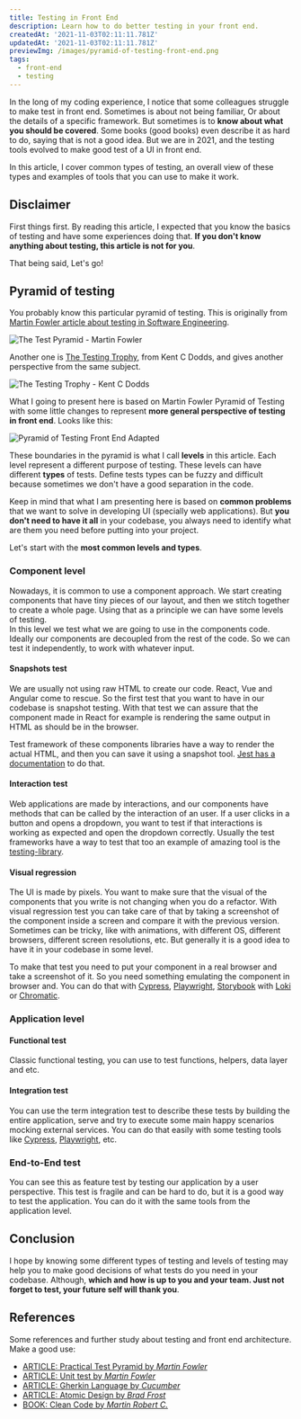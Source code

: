 ```yaml
---
title: Testing in Front End
description: Learn how to do better testing in your front end.
createdAt: '2021-11-03T02:11:11.781Z'
updatedAt: '2021-11-03T02:11:11.781Z'
previewImg: /images/pyramid-of-testing-front-end.png
tags:
  - front-end
  - testing
---
```


In the long of my coding experience, I notice that some colleagues struggle to make test in front end. Sometimes is about not being familiar, Or about the details of a specific framework. But sometimes is to **know about what you should be covered**. Some books (good books) even describe it as hard to do, saying that is not a good idea. But we are in 2021, and the testing tools evolved to make good test of a UI in front end.

In this article, I cover common types of testing, an overall view of these types and examples of tools that you can use to make it work.

## Disclaimer

First things first. By reading this article, I expected that you know the basics of testing and have some experiences doing that. **If you don't know anything about testing, this article is not for you**.

That being said, Let's go!

## Pyramid of testing

You probably know this particular pyramid of testing. This is originally from [Martin Fowler article about testing in Software Engineering](https://martinfowler.com/articles/practical-test-pyramid.html).

![The Test Pyramid - Martin Fowler](https://martinfowler.com/articles/practical-test-pyramid/testPyramid.png)

Another one is [The Testing Trophy](https://twitter.com/kentcdodds/status/960723172591992832?lang=es), from Kent C Dodds, and gives another perspective from the same subject.

![The Testing Trophy - Kent C Dodds](https://pbs.twimg.com/media/DVUoM94VQAAzuws?format=jpg&name=900x900)

What I going to present here is based on Martin Fowler Pyramid of Testing with some little changes to represent **more general perspective of testing in front end**. Looks like this:

![Pyramid of Testing Front End Adapted](/images/pyramid-of-testing-front-end.png "Pyramid of Testing Front End Adapted")

These boundaries in the pyramid is what I call **levels** in this article. Each level represent a different purpose of testing. These levels can have different **types** of tests. Define tests types can be fuzzy and difficult because sometimes we don't have a good separation in the code.

Keep in mind that what I am presenting here is based on **common problems** that we want to solve in developing UI (specially web applications). But **you don't need to have it all** in your codebase, you always need to identify what are them you need before putting into your project.

Let's start with the **most common levels and types**.

### Component level

Nowadays, it is common to use a component approach. We start creating components that have tiny pieces of our layout, and then we stitch together to create a whole page. Using that as a principle we can have some levels of testing.  
In this level we test what we are going to use in the components code. Ideally our components are decoupled from the rest of the code. So we can test it independently, to work with whatever input.

#### Snapshots test

We are usually not using raw HTML to create our code. React, Vue and Angular come to rescue. So the first test that you want to have in our codebase is snapshot testing. With that test we can assure that the component made in React for example is rendering the same output in HTML as should be in the browser.

Test framework of these components libraries have a way to render the actual HTML, and then you can save it using a snapshot tool. [Jest has a documentation](https://jestjs.io/docs/snapshot-testing) to do that.

#### Interaction test

Web applications are made by interactions, and our components have methods that can be called by the interaction of an user. If a user clicks in a button and opens a dropdown, you want to test if that interactions is working as expected and open the dropdown correctly. Usually the test frameworks have a way to test that too an example of amazing tool is the [testing-library](https://testing-library.com/docs/).

#### Visual regression

The UI is made by pixels. You want to make sure that the visual of the components that you write is not changing when you do a refactor. With visual regression test you can take care of that by taking a screenshot of the component inside a screen and compare it with the previous version. Sometimes can be tricky, like with animations, with different OS, different browsers, different screen resolutions, etc. But generally it is a good idea to have it in your codebase in some level.

To make that test you need to put your component in a real browser and take a screenshot of it. So you need something emulating the component in browser and. You can do that with [Cypress](https://www.cypress.io/), [Playwright](https://playwright.dev/), [Storybook](https://storybook.js.org/) with [Loki](https://loki.js.org/) or [Chromatic](https://www.chromatic.com/).

### Application level

#### Functional test

Classic functional testing, you can use to test functions, helpers, data layer and etc.

#### Integration test

You can use the term integration test to describe these tests by building the entire application, serve and try to execute some main happy scenarios mocking external services. You can do that easily with some testing tools like [Cypress](https://www.cypress.io/), [Playwright](https://playwright.dev/), etc.

### End-to-End test

You can see this as feature test by testing our application by a user perspective. This test is fragile and can be hard to do, but it is a good way to test the application. You can do it with the same tools from the application level.

## Conclusion

I hope by knowing some different types of testing and levels of testing may help you to make good decisions of what tests do you need in your codebase. Although, **which and how is up to you and your team. Just not forget to test, your future self will thank you**.

## References

Some references and further study about testing and front end architecture. Make a good use:

- [ARTICLE: Practical Test Pyramid by *Martin Fowler*](https://martinfowler.com/articles/practical-test-pyramid.html)
- [ARTICLE: Unit test by *Martin Fowler*](https://martinfowler.com/bliki/UnitTest.html)
- [ARTICLE: Gherkin Language by *Cucumber*](https://cucumber.io/docs/gherkin/)
- [ARTICLE: Atomic Design by *Brad Frost*](https://bradfrost.com/blog/post/atomic-web-design/)
- [BOOK: Clean Code by *Martin Robert C.*](https://www.amazon.com.br/dp/B001GSTOAM/ref=dp-kindle-redirect?_encoding=UTF8&btkr=1)
